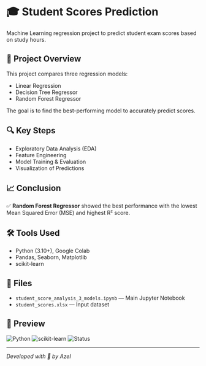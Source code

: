 
# 🎓 Student Scores Prediction

Machine Learning regression project to predict student exam scores based on study hours.

## 📌 Project Overview
This project compares three regression models:
- Linear Regression
- Decision Tree Regressor
- Random Forest Regressor

The goal is to find the best-performing model to accurately predict scores.

## 🔍 Key Steps
- Exploratory Data Analysis (EDA)
- Feature Engineering
- Model Training & Evaluation
- Visualization of Predictions

## 📈 Conclusion
✅ **Random Forest Regressor** showed the best performance with the lowest Mean Squared Error (MSE) and highest R² score.

## 🛠️ Tools Used
- Python (3.10+), Google Colab
- Pandas, Seaborn, Matplotlib
- scikit-learn

## 📁 Files
- `student_score_analysis_3_models.ipynb` — Main Jupyter Notebook
- `student_scores.xlsx` — Input dataset

## 🌟 Preview
![Python](https://img.shields.io/badge/Python-3.10-blue)
![scikit-learn](https://img.shields.io/badge/scikit--learn-Regression-orange)
![Status](https://img.shields.io/badge/Status-Completed-brightgreen)

---

_Developed with 💖 by Azel_
